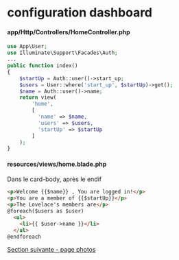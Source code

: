 # configuration dashboard

#### app/Http/Controllers/HomeController.php
```php
use App\User;
use Illuminate\Support\Facades\Auth;
...
public function index()
{
    $startUp = Auth::user()->start_up;
    $users = User::where('start_up', $startUp)->get();
    $name = Auth::user()->name;
    return view(
        'home',
        [
          'name' => $name,
          'users' => $users,
          'startUp' => $startUp
        ]
    );
}
```

#### resources/views/home.blade.php
Dans le card-body, après le endif
```html
<p>Welcome {{$name}} , You are logged in!</p>
<p>You are a member of {{$startUp}}</p>
<p>The Lovelace's members are</p>
@foreach($users as $user)
  <ul>
    <li>{{ $user->name }}</li>
  </ul>
@endforeach
```

[Section suivante - page photos](5.page_photos.md)